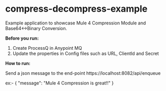 # compress-decompress-example
Example application to showcase Mule 4 Compression Module and Base64<->Binary Conversion.

**Before you run:**

1) Create ProcessQ in Anypoint MQ
2) Update the properties in Config files such as URL, ClientId and Secret


**How to run:**

Send a json message to the end-point https://localhost:8082/api/enqueue

ex:-
{
  "message": "Mule 4 Compression is great!!"
}
